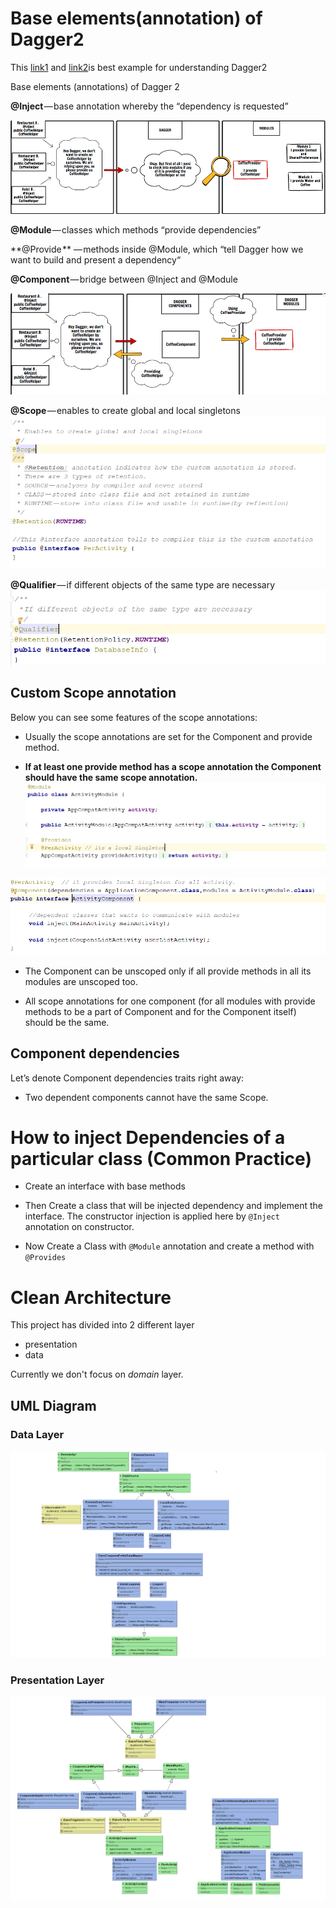# Base elements(annotation) of Dagger2

This [link1](https://android.jlelse.eu/dagger-2-part-i-basic-principles-graph-dependencies-scopes-3dfd032ccd82) and [link2](https://proandroiddev.com/dagger-2-part-ii-custom-scopes-component-dependencies-subcomponents-697c1fa1cfc)is best example for understanding Dagger2 

Base elements (annotations) of Dagger 2

**@Inject** — base annotation whereby the “dependency is requested”

![](https://github.com/anjandebnath/CleanArchitecture/blob/master/uml/Dag00.png)

**@Module** — classes which methods “provide dependencies”

**@Provide ** — methods inside @Module, which “tell Dagger how we want to build and present a dependency“

**@Component** — bridge between @Inject and @Module

![](https://github.com/anjandebnath/CleanArchitecture/blob/master/uml/Dag0.png)

**@Scope** — enables to create global and local singletons
![](https://github.com/anjandebnath/CleanArchitecture/blob/master/uml/Dag_5.PNG)

**@Qualifier** — if different objects of the same type are necessary
![](https://github.com/anjandebnath/CleanArchitecture/blob/master/uml/Dag_6.PNG)



## Custom Scope annotation

Below you can see some features of the scope annotations:

- Usually the scope annotations are set for the Component and provide method.

- **If at least one provide method has a scope annotation the Component should have the same scope annotation.**
![](https://github.com/anjandebnath/CleanArchitecture/blob/master/uml/Dag_3.PNG)

![](https://github.com/anjandebnath/CleanArchitecture/blob/master/uml/Dag_4.PNG)

- The Component can be unscoped only if all provide methods in all its modules are unscoped too.


- All scope annotations for one component (for all modules with provide methods to be a part of Component and for the Component itself) should be the same.


## Component dependencies

Let’s denote Component dependencies traits right away:
   
- Two dependent components cannot have the same Scope. 


# How to inject Dependencies of a particular class (Common Practice)

- Create an interface with base methods

- Then Create a class that will be injected dependency and implement the interface. The constructor injection is 
applied here by `@Inject` annotation on constructor.

- Now Create a Class with `@Module` annotation and create a method with `@Provides`

# Clean Architecture
This project has divided into 2 different layer
- presentation
- data

Currently we don't focus on *domain* layer.

## UML Diagram

### Data Layer
![](https://github.com/anjandebnath/CleanArchitecture/blob/master/uml/UML1.PNG)

### Presentation Layer
![](https://github.com/anjandebnath/CleanArchitecture/blob/master/uml/UML_2.PNG)
